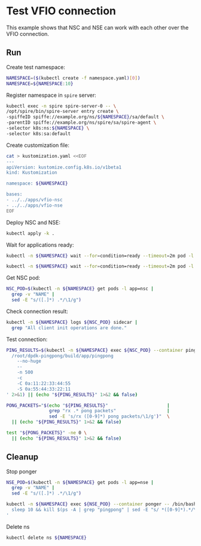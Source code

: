 # Test VFIO connection

This example shows that NSC and NSE can work with each other over the VFIO connection.

## Run

Create test namespace:
```bash
NAMESPACE=($(kubectl create -f namespace.yaml)[0])
NAMESPACE=${NAMESPACE:10}
```

Register namespace in `spire` server:
```bash
kubectl exec -n spire spire-server-0 -- \
/opt/spire/bin/spire-server entry create \
-spiffeID spiffe://example.org/ns/${NAMESPACE}/sa/default \
-parentID spiffe://example.org/ns/spire/sa/spire-agent \
-selector k8s:ns:${NAMESPACE} \
-selector k8s:sa:default
```

Create customization file:
```bash
cat > kustomization.yaml <<EOF
---
apiVersion: kustomize.config.k8s.io/v1beta1
kind: Kustomization

namespace: ${NAMESPACE}

bases:
- ../../apps/vfio-nsc
- ../../apps/vfio-nse
EOF
```

Deploy NSC and NSE:
```bash
kubectl apply -k .
```

Wait for applications ready:
```bash
kubectl -n ${NAMESPACE} wait --for=condition=ready --timeout=2m pod -l app=nsc
```
```bash
kubectl -n ${NAMESPACE} wait --for=condition=ready --timeout=2m pod -l app=nse
```

Get NSC pod:
```bash
NSC_POD=$(kubectl -n ${NAMESPACE} get pods -l app=nsc |
  grep -v "NAME" |
  sed -E "s/([.]*) .*/\1/g")
```

Check connection result:
```bash
kubectl -n ${NAMESPACE} logs ${NSC_POD} sidecar |
  grep "All client init operations are done."
```

Test connection:
```bash
PING_RESULTS=$(kubectl -n ${NAMESPACE} exec ${NSC_POD} --container pinger -- /bin/bash -c ' \
  /root/dpdk-pingpong/build/app/pingpong                                                    \
    --no-huge                                                                               \
    --                                                                                      \
    -n 500                                                                                  \
    -c                                                                                      \
    -C 0a:11:22:33:44:55                                                                    \
    -S 0a:55:44:33:22:11                                                                    \
' 2>&1) || (echo "${PING_RESULTS}" 1>&2 && false)
```
```bash
PONG_PACKETS="$(echo "${PING_RESULTS}"                      |
                grep "rx .* pong packets"                   |
                sed -E 's/rx ([0-9]*) pong packets/\1/g')"  \
  || (echo "${PING_RESULTS}" 1>&2 && false)
```
```bash
test "${PONG_PACKETS}" -ne 0 \
  || (echo "${PING_RESULTS}" 1>&2 && false)
```

## Cleanup

Stop ponger
```bash
NSE_POD=$(kubectl -n ${NAMESPACE} get pods -l app=nse |
  grep -v "NAME" |
  sed -E "s/([.]*) .*/\1/g")
```
```bash
kubectl -n ${NAMESPACE} exec ${NSE_POD} --container ponger -- /bin/bash -c '                  \
  sleep 10 && kill $(ps -A | grep "pingpong" | sed -E "s/ *([0-9]*).*/\1/g") 1>/dev/null 2>&1 & \
'
```

Delete ns
```bash
kubectl delete ns ${NAMESPACE}
```